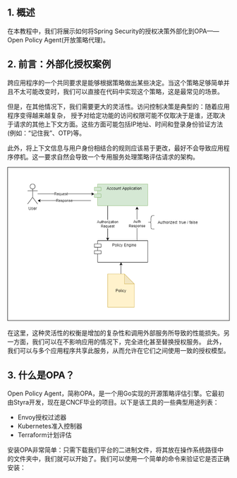 ## 1. 概述

在本教程中，我们将展示如何将Spring Security的授权决策外部化到OPA——Open Policy Agent(开放策略代理)。

## 2. 前言：外部化授权案例

跨应用程序的一个共同要求是能够根据策略做出某些决定。当这个策略足够简单并且不太可能改变时，我们可以直接在代码中实现这个策略，这是最常见的场景。

但是，在其他情况下，我们需要更大的灵活性。访问控制决策是典型的：随着应用程序变得越来越复杂，
授予对给定功能的访问权限可能不仅取决于是谁，还取决于请求的其他上下文方面。这些方面可能包括IP地址、时间和登录身份验证方法(例如：“记住我”、OTP)等。

此外，将上下文信息与用户身份相结合的规则应该易于更改，最好不会导致应用程序停机。这一要求自然会导致一个专用服务处理策略评估请求的架构。

<img src="../assets/img-1.png">

在这里，这种灵活性的权衡是增加的复杂性和调用外部服务所导致的性能损失。另一方面，我们可以在不影响应用的情况下，完全进化甚至替换授权服务。
此外，我们可以与多个应用程序共享此服务，从而允许在它们之间使用一致的授权模型。

## 3. 什么是OPA？

Open Policy Agent，简称OPA，是一个用Go实现的开源策略评估引擎。它最初由Styra开发，现在是CNCF毕业的项目。以下是该工具的一些典型用途列表：

+ Envoy授权过滤器
+ Kubernetes准入控制器
+ Terraform计划评估

安装OPA非常简单：只需下载我们平台的二进制文件，将其放在操作系统路径中的文件夹中，我们就可以开始了。我们可以使用一个简单的命令来验证它是否正确安装：

